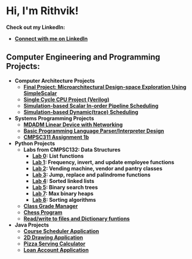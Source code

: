 <h1>Hi, I'm Rithvik! </h1>

<b> Check out my LinkedIn: <b>
  - [Connect with me on LinkedIn](https://www.linkedin.com/in/rithvik-shetty-5012b5208/)

<h2>Computer Engineering and Programming Projects:</h2>

- <b>Computer Architecture Projects</b>
  - [Final Project: Microarchitectural Design-space Exploration Using SimpleScalar](https://github.com/rshetty26/Final-Project-Microarchitectural-Design-space-Exploration-Using-SimpleScalar)
  - [Single Cycle CPU Project (Verilog)](https://github.com/rshetty26/singlecycleCPU)
  - [Simulation-based Scalar In-order Pipeline Scheduling](https://github.com/rshetty26/Simulation-based-Scalar-In-order-Pipeline-Scheduling/)
  - [Simulation-based Dynamic(trace) Scheduling]()
- <b>Systems Programming Projects</b>
  - [MDADM Linear Device with Networking](https://github.com/rshetty26/mdadm-Linear-Device-w-Networking)
  - [Basic Programming Language Parser/Interpreter Design](https://github.com/rshetty26/parser-interpreter-design)
  - [CMPSC311 Assignment 1b](https://github.com/rshetty26/cmpsc311-assignment-1b)
- <b>Python Projects</b>
  - Labs from CMPSC132: Data Structures
    - [Lab 0](https://github.com/rshetty26/cmpsc132lab0): List functions
    - [Lab 1](https://github.com/rshetty26/cmpsc132lab1): Frequency, invert, and update employee functions
    - [Lab 2](https://github.com/rshetty26/cmpsc132lab2): Vending machine, vendor and pantry classes
    - [Lab 3](https://github.com/rshetty26/cmpsc132lab3): Jump, replace and palindrome functions
    - [Lab 4](https://github.com/rshetty26/cmpsc132lab4): Sorted linked lists
    - [Lab 5](https://github.com/rshetty26/cmpsc132lab5): Binary search trees
    - [Lab 7](https://github.com/rshetty26/cmpsc132lab7): Max binary heaps
    - [Lab 8](https://github.com/rshetty26/cmpsc132lab8): Sorting algorithms
  - [Class Grade Manager](https://github.com/rshetty26/class-grade-manager)
  - [Chess Program](https://github.com/rshetty26/chess)
  - [Read/write to files and Dictionary funtions](https://github.com/rshetty26/dictionary-functions/)
- <b>Java Projects</b>
  - [Course Scheduler Application](https://github.com/rshetty26/CourseSchedulerApplication)
  - [2D Drawing Application](https://github.com/rshetty26/2DDrawingApplication)
  - [Pizza Serving Calculator](https://github.com/rshetty26/PizzaServingsCalculator)
  - [Loan Account Application](https://github.com/rshetty26/LoanAccount)
